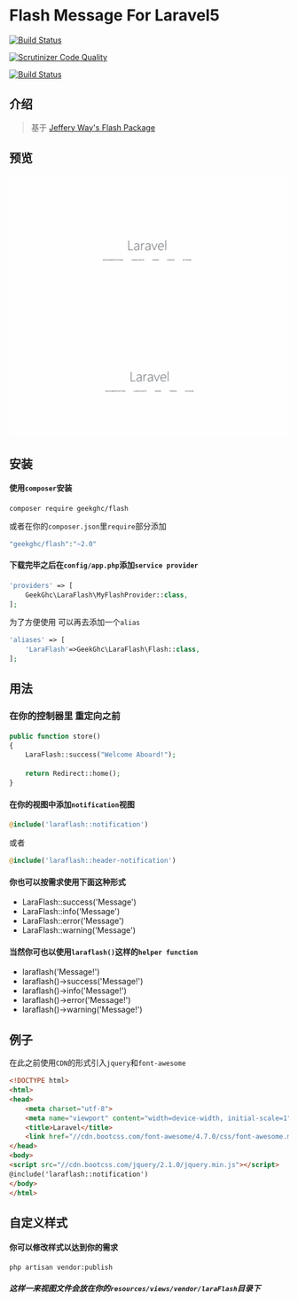 # Flash Message For Laravel5

[![Build Status](https://travis-ci.org/GeekGhc/LaraFlash.svg?branch=master)](https://travis-ci.org/GeekGhc/LaraFlash)

[![Scrutinizer Code Quality](https://scrutinizer-ci.com/g/GeekGhc/LaraFlash/badges/quality-score.png?b=master)](https://scrutinizer-ci.com/g/GeekGhc/LaraFlash/?branch=master)

[![Build Status](https://scrutinizer-ci.com/g/GeekGhc/LaraFlash/badges/build.png?b=master)](https://scrutinizer-ci.com/g/GeekGhc/LaraFlash/build-status/master)

## 介绍
> 基于 [Jeffery Way's Flash Package](https://github.com/laracasts/flash)

## 预览
![1.gif](screenshot/1.gif)
![2.gif](screenshot/2.gif)
## 安装
#### 使用`composer`安装
```
composer require geekghc/flash
```
或者在你的`composer.json`里`require`部分添加
```php
"geekghc/flash":"~2.0"
```
#### 下载完毕之后在```config/app.php```添加`service provider`
```php
'providers' => [
    GeekGhc\LaraFlash\MyFlashProvider::class,
];
```
为了方便使用 可以再去添加一个`alias`
```php
'aliases' => [
    'LaraFlash'=>GeekGhc\LaraFlash\Flash::class,
];
```

## 用法
### 在你的控制器里 重定向之前
```php
public function store()
{
    LaraFlash::success("Welcome Aboard!");

    return Redirect::home();
}
```
#### 在你的视图中添加```notification```视图
```php
@include('laraflash::notification')
```
或者
```php
@include('laraflash::header-notification')
```

#### 你也可以按需求使用下面这种形式
- LaraFlash::success('Message')
- LaraFlash::info('Message')
- LaraFlash::error('Message')
- LaraFlash::warning('Message')

#### 当然你可也以使用```laraflash()```这样的`helper function`
- laraflash('Message!')
- laraflash()->success('Message!')
- laraflash()->info('Message!')
- laraflash()->error('Message!')
- laraflash()->warning('Message!')

## 例子
在此之前使用`CDN`的形式引入`jquery`和`font-awesome`
```html
<!DOCTYPE html>
<html>
<head>
    <meta charset="utf-8">
    <meta name="viewport" content="width=device-width, initial-scale=1">
    <title>Laravel</title>
    <link href="//cdn.bootcss.com/font-awesome/4.7.0/css/font-awesome.min.css" rel="stylesheet">
</head>
<body>
<script src="//cdn.bootcss.com/jquery/2.1.0/jquery.min.js"></script>
@include('laraflash::notification')
</body>
</html>
```

## 自定义样式
#### 你可以修改样式以达到你的需求
```
php artisan vendor:publish
```
##### 这样一来视图文件会放在你的```resources/views/vendor/laraFlash```目录下